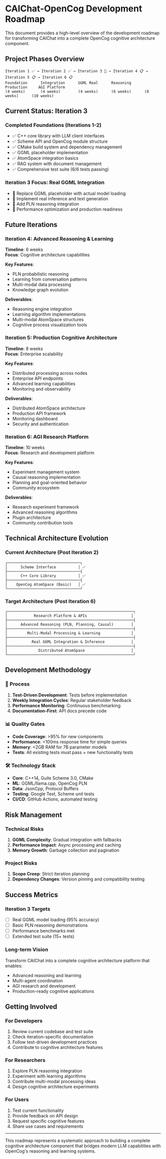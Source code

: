 # CAIChat-OpenCog Development Roadmap

This document provides a high-level overview of the development roadmap for transforming CAIChat into a complete OpenCog cognitive architecture component.

## Project Phases Overview

```
Iteration 1 ✅ → Iteration 2 ✅ → Iteration 3 🚧 → Iteration 4 📋 → Iteration 5 📋 → Iteration 6 📋
Foundation      Integration      GGML Real      Reasoning      Production     AGI Platform
(4 weeks)       (4 weeks)        (4 weeks)      (6 weeks)      (8 weeks)      (10 weeks)
```

## Current Status: Iteration 3

### Completed Foundations (Iterations 1-2)
- ✅ C++ core library with LLM client interfaces
- ✅ Scheme API and OpenCog module structure  
- ✅ CMake build system and dependency management
- ✅ GGML placeholder implementation
- ✅ AtomSpace integration basics
- ✅ RAG system with document management
- ✅ Comprehensive test suite (6/6 tests passing)

### Iteration 3 Focus: Real GGML Integration
- 🚧 Replace GGML placeholder with actual model loading
- 🚧 Implement real inference and text generation
- 🚧 Add PLN reasoning integration
- 🚧 Performance optimization and production readiness

## Future Iterations

### Iteration 4: Advanced Reasoning & Learning
**Timeline**: 6 weeks  
**Focus**: Cognitive architecture capabilities

**Key Features**:
- PLN probabilistic reasoning
- Learning from conversation patterns
- Multi-modal data processing
- Knowledge graph evolution

**Deliverables**:
- Reasoning engine integration
- Learning algorithm implementations
- Multi-modal AtomSpace structures
- Cognitive process visualization tools

### Iteration 5: Production Cognitive Architecture  
**Timeline**: 8 weeks  
**Focus**: Enterprise scalability

**Key Features**:
- Distributed processing across nodes
- Enterprise API endpoints
- Advanced learning capabilities
- Monitoring and observability

**Deliverables**:
- Distributed AtomSpace architecture
- Production API framework
- Monitoring dashboard
- Security and authentication

### Iteration 6: AGI Research Platform
**Timeline**: 10 weeks  
**Focus**: Research and development platform

**Key Features**:
- Experiment management system
- Causal reasoning implementation
- Planning and goal-oriented behavior
- Community ecosystem

**Deliverables**:
- Research experiment framework
- Advanced reasoning algorithms
- Plugin architecture
- Community contribution tools

## Technical Architecture Evolution

### Current Architecture (Post Iteration 2)
```
┌─────────────────────────────────┐
│      Scheme Interface          │ ✅
├─────────────────────────────────┤
│      C++ Core Library          │ ✅
├─────────────────────────────────┤
│    OpenCog AtomSpace (Basic)   │ ✅
└─────────────────────────────────┘
```

### Target Architecture (Post Iteration 6)
```
┌─────────────────────────────────────────────────────────┐
│            Research Platform & APIs                    │
├─────────────────────────────────────────────────────────┤
│      Advanced Reasoning (PLN, Planning, Causal)        │
├─────────────────────────────────────────────────────────┤
│         Multi-Modal Processing & Learning              │
├─────────────────────────────────────────────────────────┤
│           Real GGML Integration & Inference            │
├─────────────────────────────────────────────────────────┤
│              Distributed AtomSpace                     │
└─────────────────────────────────────────────────────────┘
```

## Development Methodology

### 🔄 Process
1. **Test-Driven Development**: Tests before implementation
2. **Weekly Integration Cycles**: Regular stakeholder feedback
3. **Performance Monitoring**: Continuous benchmarking
4. **Documentation-First**: API docs precede code

### 📊 Quality Gates
- **Code Coverage**: >95% for new components
- **Performance**: <100ms response time for simple queries
- **Memory**: <2GB RAM for 7B parameter models
- **Tests**: All existing tests must pass + new functionality tests

### 🛠️ Technology Stack
- **Core**: C++14, Guile Scheme 3.0, CMake
- **ML**: GGML/llama.cpp, OpenCog PLN
- **Data**: JsonCpp, Protocol Buffers
- **Testing**: Google Test, Scheme unit tests
- **CI/CD**: GitHub Actions, automated testing

## Risk Management

### Technical Risks
1. **GGML Complexity**: Gradual integration with fallbacks
2. **Performance Impact**: Async processing and caching
3. **Memory Growth**: Garbage collection and pagination

### Project Risks
1. **Scope Creep**: Strict iteration planning
2. **Dependency Changes**: Version pinning and compatibility testing

## Success Metrics

### Iteration 3 Targets
- [ ] Real GGML model loading (95% accuracy)
- [ ] Basic PLN reasoning demonstrations
- [ ] Performance benchmarks met
- [ ] Extended test suite (15+ tests)

### Long-term Vision
Transform CAIChat into a complete cognitive architecture platform that enables:
- Advanced reasoning and learning
- Multi-agent coordination
- AGI research and development
- Production-ready cognitive applications

## Getting Involved

### For Developers
1. Review current codebase and test suite
2. Check iteration-specific documentation
3. Follow test-driven development practices
4. Contribute to cognitive architecture features

### For Researchers
1. Explore PLN reasoning integration
2. Experiment with learning algorithms
3. Contribute multi-modal processing ideas
4. Design cognitive architecture experiments

### For Users
1. Test current functionality
2. Provide feedback on API design
3. Request specific cognitive features
4. Share use cases and requirements

---

This roadmap represents a systematic approach to building a complete cognitive architecture component that bridges modern LLM capabilities with OpenCog's reasoning and learning systems.